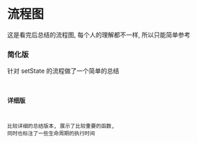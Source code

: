 # 流程图

这是看完后总结的流程图, 每个人的理解都不一样, 所以只能简单参考

### 简化版

针对 setState 的流程做了一个简单的总结
<code  src='../../components/pictures/react02.tsx'  inline/>

### 详细版

比较详细的总结版本, 展示了比较重要的函数, 同时也标注了一些生命周期的执行时间

<code  src='../../components/pictures/react03.tsx'  inline/>
